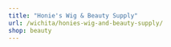 ```yaml
---
title: "Honie's Wig & Beauty Supply"
url: /wichita/honies-wig-and-beauty-supply/
shop: beauty
---
```

